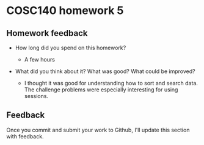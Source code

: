 # COSC140 homework 5

## Homework feedback

- How long did you spend on this homework?

  - A few hours

- What did you think about it? What was good? What could be improved?

  - I thought it was good for understanding how to sort and search data. The challenge problems were especially interesting for using sessions.

## Feedback

Once you commit and submit your work to Github, I'll update this section with feedback.
